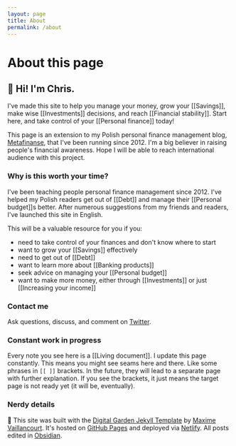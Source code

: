 ```yaml
---
layout: page
title: About
permalink: /about
---
```


# About this page

## 👋 Hi! I'm Chris. 

I've made this site to help you manage your money, grow your [[Savings]], make wise [[Investments]] decisions, and reach [[Financial stability]]. Start here, and take control of your [[Personal finance]] today!

This page is an extension to my Polish personal finance management blog, [Metafinanse](https://metafinanse.pl), that I've been running since 2012. I'm a big believer in raising people's financial awareness. Hope I will be able to reach international audience with this project.

### Why is this worth your time?
I've been teaching people personal finance management since 2012. I've helped my Polish readers get out of [[Debt]] and manage their [[Personal budget]]s better. After numerous suggestions from my friends and readers, I've launched this site in English.

This will be a valuable resource for you if you:
- need to take control of your finances and don't know where to start
- want to grow your [[Savings]] effectively
- need to get out of [[Debt]]
- want to learn more about [[Banking products]]
- seek advice on managing your [[Personal budget]]
- want to make more money, either through [[Investments]] or just [[Increasing your income]]

### Contact me
Ask questions, discuss, and comment on <a href="https://twitter.com/howtomngmoney">Twitter</a>.

### Constant work in progress
Every note you see here is a [[Living document]]. I update this page constantly. This means you might see seams here and there. Like some phrases in `[[ ]]` brackets. In the future, they will lead to a separate page with further explanation. If you see the brackets, it just means the target page is not ready yet (it will be, eventually).

### Nerdy details

📐 This site was built with the [Digital Garden Jekyll Template](https://github.com/maximevaillancourt/digital-garden-jekyll-template) by [Maxime Vaillancourt](https://maximevaillancourt.com). It's hosted on [GitHub Pages](https://pages.github.com) and deployed via [Netlify](https://app.netlify.com/). All posts edited in [Obsidian](https://obsidian.md).